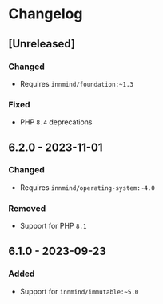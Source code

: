 # Changelog

## [Unreleased]

### Changed

- Requires `innmind/foundation:~1.3`

### Fixed

- PHP `8.4` deprecations

## 6.2.0 - 2023-11-01

### Changed

- Requires `innmind/operating-system:~4.0`

### Removed

- Support for PHP `8.1`

## 6.1.0 - 2023-09-23

### Added

- Support for `innmind/immutable:~5.0`
